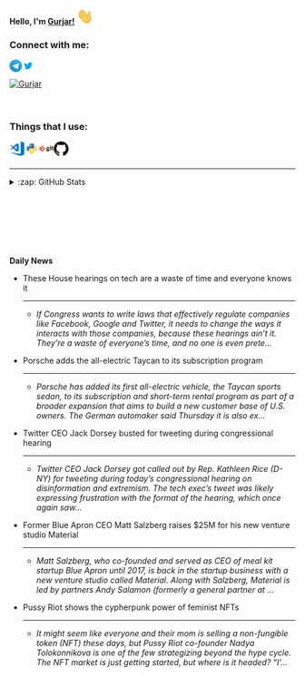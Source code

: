 #### Hello, I'm [Gurjar!](https://GurjarKing.github.io) <img src="https://raw.githubusercontent.com/ABSphreak/ABSphreak/master/gifs/Hi.gif" width="30px"></h2>


### Connect with me:

[<img align="left" alt="Gurjar | Telegram" width="22px" src="https://raw.githubusercontent.com/github/explore/80688e429a7d4ef2fca1e82350fe8e3517d3494d/topics/telegram/telegram.png" />][Telegram]
[<img align="left" alt="Gurjar | Twitter" width="22px" src="https://raw.githubusercontent.com/github/explore/80688e429a7d4ef2fca1e82350fe8e3517d3494d/topics/twitter/twitter.png" />][Twitter]
<br >
<br >
<a href="https://github.com/GurjarKing"><img src="https://komarev.com/ghpvc/?username=GurjarKing" alt="Gurjar" /></a> <br />
<br />
<br />
<!-- <br >

![](https://visitor-badge.glitch.me/badge?page_id=GurjarKing)

<br /> -->

### Things that I use:

[<img align="left" alt="Visual Studio Code" width="26px" src="https://raw.githubusercontent.com/github/explore/80688e429a7d4ef2fca1e82350fe8e3517d3494d/topics/visual-studio-code/visual-studio-code.png" />][VSCode]
[<img align="left" alt="Python" width="26px" src="https://raw.githubusercontent.com/github/explore/80688e429a7d4ef2fca1e82350fe8e3517d3494d/topics/python/python.png" />][Python]
[<img align="left" alt="Git" width="26px" src="https://raw.githubusercontent.com/github/explore/80688e429a7d4ef2fca1e82350fe8e3517d3494d/topics/git/git.png" />][Git]
[<img align="left" alt="GitHub" width="26px" src="https://raw.githubusercontent.com/github/explore/78df643247d429f6cc873026c0622819ad797942/topics/github/github.png" />][Github]

<br />
<br />

---
<details>
  <summary>:zap: GitHub Stats</summary>

<img align="left" alt="Gurjar's Github Stats" src="https://github-readme-stats.vercel.app/api?username=GurjarKing&show_icons=true&hide_border=true&count_private=true&include_all_commit=true&theme=algolia" />

</details>

<!-- ### 🔔 My latest tweet
<a href="https://twitter.com/Gurjar_King43" target="_blank">
	<img src="https://github.com/GurjarKing/GurjarKing/raw/master/tweet.png" width="70%" align="center" alt="Click to view on Twitter" title="My latest tweet, as an image"/>
</a> -->
<br>

<pre>

</pre>

<!-- **Quote of the hour:**

{qoth}

~ {qoth_author}
<pre>

</pre> -->
<br>
<pre>


</pre>
<strong>Daily News</strong>
  
  - These House hearings on tech are a waste of time and everyone knows it
     <hr/>
     
      - *If Congress wants to write laws that effectively regulate companies like Facebook, Google and Twitter, it needs to change the ways it interacts with those companies, because these hearings ain’t it. They’re a waste of everyone’s time, and no one is even prete…*
     
  - Porsche adds the all-electric Taycan to its subscription program
      <hr/>
      
      - *Porsche has added its first all-electric vehicle, the Taycan sports sedan, to its subscription and short-term rental program as part of a broader expansion that aims to build a new customer base of U.S. owners. The German automaker said Thursday it is also ex…*
      
  - Twitter CEO Jack Dorsey busted for tweeting during congressional hearing
      <hr/>
      
      - *Twitter CEO Jack Dorsey got called out by Rep. Kathleen Rice (D-NY) for tweeting during today’s congressional hearing on disinformation and extremism. The tech exec’s tweet was likely expressing frustration with the format of the hearing, which once again saw…*
      
  - Former Blue Apron CEO Matt Salzberg raises $25M for his new venture studio Material
      <hr/>
      
      - *Matt Salzberg, who co-founded and served as CEO of meal kit startup Blue Apron until 2017, is back in the startup business with a new venture studio called Material. Along with Salzberg, Material is led by partners Andy Salamon (formerly a general partner at …*
       
  - Pussy Riot shows the cypherpunk power of feminist NFTs
      <hr/>
       
       - *It might seem like everyone and their mom is selling a non-fungible token (NFT) these days, but Pussy Riot co-founder Nadya Tolokonnikova is one of the few strategizing beyond the hype cycle. The NFT market is just getting started, but where is it headed? “I’…*
      

<br />

[VSCode]: https://code.visualstudio.com/
[Python]: https://www.python.org/
[Git]: https://git-scm.com/
[Github]: https://github.com/
[Telegram]: https://t.me/Gurjar_King/
[Twitter]: https://twitter.com/Gurjar_King43/

